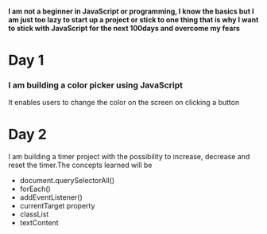 #### I am not a beginner in JavaScript or programming, I know the basics but I am just too lazy to start up a project or stick to one thing that is why I want to stick with JavaScript for the next 100days and overcome my fears 
# Day 1
 ### I am building a color picker using JavaScript 
   It enables users to change the color on the screen on clicking a button 
# Day 2
 I am building a timer project with the possibility to increase, decrease and reset the timer.The concepts learned will be
   + document.querySelectorAll()
   + forEach()
   + addEventListener()
   + currentTarget property
   + classList
   + textContent
